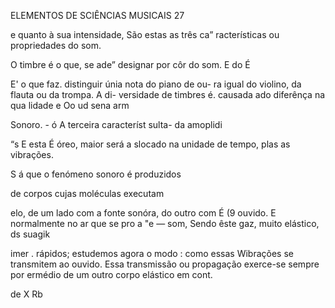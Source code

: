 ELEMENTOS DE SCIÊNCIAS MUSICAIS 27

e quanto à sua intensidade, São estas as três ca”
racterísticas ou propriedades do som.

O timbre é o que, se ade” designar por côr do
som. E do É

E' o que faz. distinguir únia nota do piano de ou-
ra igual do violino, da flauta ou da trompa. A di-
versidade de timbres é. causada ado diferênça na
qua lidade e Oo ud sena arm

Sonoro. - ó
A terceira característ
sulta- da amoplidi

“s E esta É óreo, maior será a
slocado na unidade de tempo,
plas as vibrações.

S á que o fenómeno sonoro é produzidos

de corpos cujas moléculas executam

elo, de um lado com a fonte sonóra, do outro com
É (9 ouvido. E normalmente no ar que se pro a "e
— som, Sendo êste gaz, muito elástico, ds suagik

imer . rápidos; estudemos agora o modo :
como essas Wibrações se transmitem ao ouvido. Essa
transmissão ou propagação exerce-se sempre por
ermédio de um outro corpo elástico em cont.

de X
Rb

